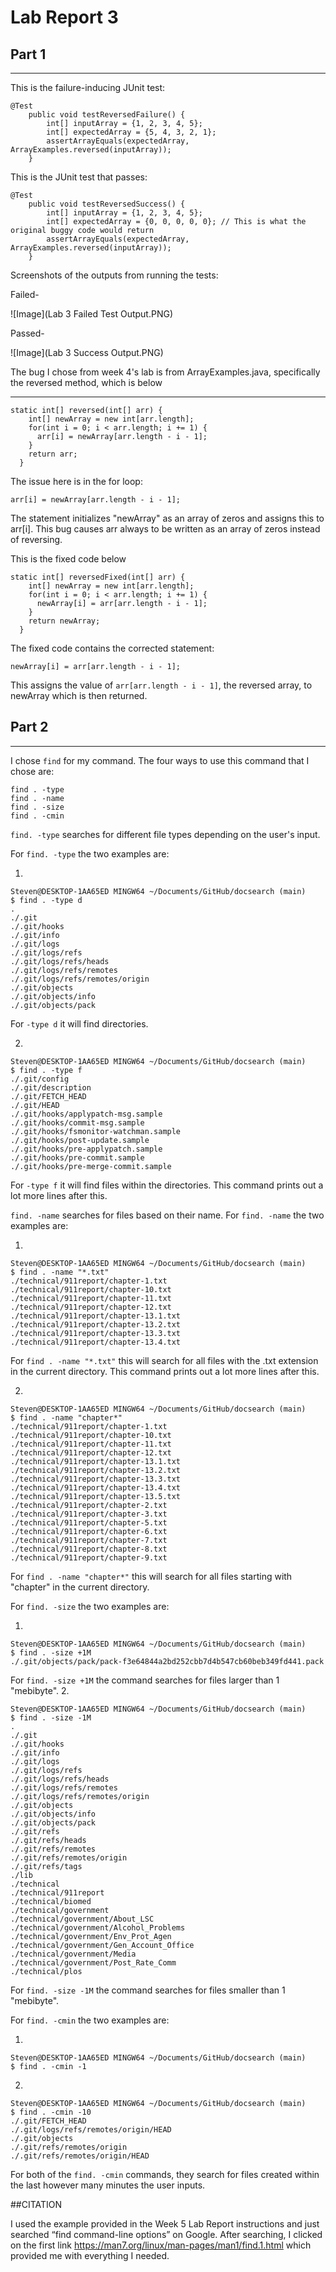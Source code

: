# Lab Report 3
## Part 1
---

This is the failure-inducing JUnit test:
```
@Test
    public void testReversedFailure() {
        int[] inputArray = {1, 2, 3, 4, 5};
        int[] expectedArray = {5, 4, 3, 2, 1};
        assertArrayEquals(expectedArray, ArrayExamples.reversed(inputArray));
    }
```

This is the JUnit test that passes:
```
@Test
    public void testReversedSuccess() {
        int[] inputArray = {1, 2, 3, 4, 5};
        int[] expectedArray = {0, 0, 0, 0, 0}; // This is what the original buggy code would return
        assertArrayEquals(expectedArray, ArrayExamples.reversed(inputArray));
    }
```

Screenshots of the outputs from running the tests:

Failed-

![Image](Lab 3 Failed Test Output.PNG)


Passed-

![Image](Lab 3 Success Output.PNG)

The bug I chose from week 4's lab is from ArrayExamples.java, specifically the reversed method, which is below

---
```
static int[] reversed(int[] arr) {
    int[] newArray = new int[arr.length];
    for(int i = 0; i < arr.length; i += 1) {
      arr[i] = newArray[arr.length - i - 1];
    }
    return arr;
  }
```
The issue here is in the for loop:
```
arr[i] = newArray[arr.length - i - 1];
```
The statement initializes "newArray" as an array of zeros and assigns this to arr[i]. This bug causes arr always to be written as an array of zeros instead of reversing.

This is the fixed code below
```
static int[] reversedFixed(int[] arr) {
    int[] newArray = new int[arr.length];
    for(int i = 0; i < arr.length; i += 1) {
      newArray[i] = arr[arr.length - i - 1];
    }
    return newArray;
  }
```
The fixed code contains the corrected statement:
```
newArray[i] = arr[arr.length - i - 1];
```
This assigns the value of `arr[arr.length - i - 1]`, the reversed array, to newArray which is then returned.

## Part 2
---

I chose `find` for my command.
The four ways to use this command that I chose are:

```
find . -type
find . -name
find . -size
find . -cmin
```
`find. -type` searches for different file types depending on the user's input.

For `find. -type` the two examples are:

1.
```
Steven@DESKTOP-1AA65ED MINGW64 ~/Documents/GitHub/docsearch (main)
$ find . -type d
.
./.git
./.git/hooks
./.git/info
./.git/logs
./.git/logs/refs
./.git/logs/refs/heads
./.git/logs/refs/remotes
./.git/logs/refs/remotes/origin
./.git/objects
./.git/objects/info
./.git/objects/pack
```
For `-type d` it will find directories.

2.
```
Steven@DESKTOP-1AA65ED MINGW64 ~/Documents/GitHub/docsearch (main)
$ find . -type f
./.git/config
./.git/description
./.git/FETCH_HEAD
./.git/HEAD
./.git/hooks/applypatch-msg.sample
./.git/hooks/commit-msg.sample
./.git/hooks/fsmonitor-watchman.sample
./.git/hooks/post-update.sample
./.git/hooks/pre-applypatch.sample
./.git/hooks/pre-commit.sample
./.git/hooks/pre-merge-commit.sample
```
For `-type f` it will find files within the directories.
This command prints out a lot more lines after this.

`find. -name` searches for files based on their name.
For `find. -name` the two examples are:

1.
```
Steven@DESKTOP-1AA65ED MINGW64 ~/Documents/GitHub/docsearch (main)
$ find . -name "*.txt"
./technical/911report/chapter-1.txt
./technical/911report/chapter-10.txt
./technical/911report/chapter-11.txt
./technical/911report/chapter-12.txt
./technical/911report/chapter-13.1.txt
./technical/911report/chapter-13.2.txt
./technical/911report/chapter-13.3.txt
./technical/911report/chapter-13.4.txt
```
For `find . -name "*.txt"` this will search for all files with the .txt extension in the current directory.
This command prints out a lot more lines after this.

2. 
```
Steven@DESKTOP-1AA65ED MINGW64 ~/Documents/GitHub/docsearch (main)
$ find . -name "chapter*"
./technical/911report/chapter-1.txt
./technical/911report/chapter-10.txt
./technical/911report/chapter-11.txt
./technical/911report/chapter-12.txt
./technical/911report/chapter-13.1.txt
./technical/911report/chapter-13.2.txt
./technical/911report/chapter-13.3.txt
./technical/911report/chapter-13.4.txt
./technical/911report/chapter-13.5.txt
./technical/911report/chapter-2.txt
./technical/911report/chapter-3.txt
./technical/911report/chapter-5.txt
./technical/911report/chapter-6.txt
./technical/911report/chapter-7.txt
./technical/911report/chapter-8.txt
./technical/911report/chapter-9.txt
```
For `find . -name "chapter*"` this will search for all files starting with "chapter" in the current directory.


For `find. -size` the two examples are:

1.
```
Steven@DESKTOP-1AA65ED MINGW64 ~/Documents/GitHub/docsearch (main)
$ find . -size +1M
./.git/objects/pack/pack-f3e64844a2bd252cbb7d4b547cb60beb349fd441.pack
```
For `find. -size +1M` the command searches for files larger than 1 "mebibyte".
2.
```
Steven@DESKTOP-1AA65ED MINGW64 ~/Documents/GitHub/docsearch (main)
$ find . -size -1M
.
./.git
./.git/hooks
./.git/info
./.git/logs
./.git/logs/refs
./.git/logs/refs/heads
./.git/logs/refs/remotes
./.git/logs/refs/remotes/origin
./.git/objects
./.git/objects/info
./.git/objects/pack
./.git/refs
./.git/refs/heads
./.git/refs/remotes
./.git/refs/remotes/origin
./.git/refs/tags
./lib
./technical
./technical/911report
./technical/biomed
./technical/government
./technical/government/About_LSC
./technical/government/Alcohol_Problems
./technical/government/Env_Prot_Agen
./technical/government/Gen_Account_Office
./technical/government/Media
./technical/government/Post_Rate_Comm
./technical/plos
```
For `find. -size -1M` the command searches for files smaller than 1 "mebibyte".

For `find. -cmin` the two examples are:

1. 
```
Steven@DESKTOP-1AA65ED MINGW64 ~/Documents/GitHub/docsearch (main)
$ find . -cmin -1
```

2. 
```
Steven@DESKTOP-1AA65ED MINGW64 ~/Documents/GitHub/docsearch (main)
$ find . -cmin -10
./.git/FETCH_HEAD
./.git/logs/refs/remotes/origin/HEAD
./.git/objects
./.git/refs/remotes/origin
./.git/refs/remotes/origin/HEAD
```

For both of the `find. -cmin` commands, they search for files created within the last however many minutes the user inputs.

##CITATION

I used the example provided in the Week 5 Lab Report instructions and just searched “find command-line options” on Google.
After searching, I clicked on the first link https://man7.org/linux/man-pages/man1/find.1.html which provided me with everything I needed.
